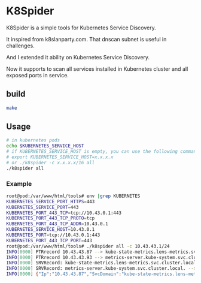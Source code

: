 # K8Spider 

K8Spider is a simple tools for Kubernetes Service Discovery. 

It inspired from k8slanparty.com. That dnscan subnet is useful in challenges.

And I extended it ability on Kubernetes Service Discovery.

Now it supports to scan all services installed in Kubernetes cluster and all exposed ports in service.

## build

```bash
make 
```

## Usage

```bash
# in kubernetes pods
echo $KUBERNETES_SERVICE_HOST
# if KUBERNETES_SERVICE_HOST is empty, you can use the following command to set it.
# export KUBERNETES_SERVICE_HOST=x.x.x.x
# or ./k8spider -c x.x.x.x/16 all
./k8spider all
```

### Example

```bash
root@pod:/var/www/html/tools# env |grep KUBERNETES
KUBERNETES_SERVICE_PORT_HTTPS=443
KUBERNETES_SERVICE_PORT=443
KUBERNETES_PORT_443_TCP=tcp://10.43.0.1:443
KUBERNETES_PORT_443_TCP_PROTO=tcp
KUBERNETES_PORT_443_TCP_ADDR=10.43.0.1
KUBERNETES_SERVICE_HOST=10.43.0.1
KUBERNETES_PORT=tcp://10.43.0.1:443
KUBERNETES_PORT_443_TCP_PORT=443
root@pod:/var/www/html/tools# ./k8spider all -c 10.43.43.1/24
INFO[0000] PTRrecord 10.43.43.87 --> kube-state-metrics.lens-metrics.svc.cluster.local. 
INFO[0000] PTRrecord 10.43.43.93 --> metrics-server.kube-system.svc.cluster.local. 
INFO[0000] SRVRecord: kube-state-metrics.lens-metrics.svc.cluster.local. --> kube-state-metrics.lens-metrics.svc.cluster.local.:8080 
INFO[0000] SRVRecord: metrics-server.kube-system.svc.cluster.local. --> metrics-server.kube-system.svc.cluster.local.:443 
INFO[0000] {"Ip":"10.43.43.87","SvcDomain":"kube-state-metrics.lens-metrics.svc.cluster.local.","SrvRecords":[{"Cname":"kube-state-metrics.lens-metrics.svc.cluster.local.","Srv":[{"Target":"kube-state-metrics.lens-metrics.svc.cluster.local.","Port":8080,"Priority":0,"Weight":100}]}]} 
```



